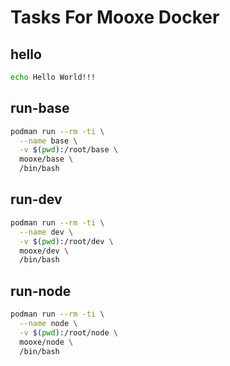 # Tasks For Mooxe Docker

## hello

```sh
echo Hello World!!!
```

## run-base

```sh
podman run --rm -ti \
  --name base \
  -v $(pwd):/root/base \
  mooxe/base \
  /bin/bash
```

## run-dev

```sh
podman run --rm -ti \
  --name dev \
  -v $(pwd):/root/dev \
  mooxe/dev \
  /bin/bash
```

## run-node

```sh
podman run --rm -ti \
  --name node \
  -v $(pwd):/root/node \
  mooxe/node \
  /bin/bash
```
